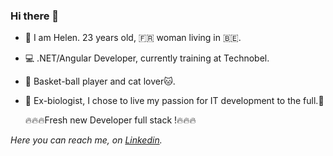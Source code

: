 ### Hi there 👋

* 👩 I am Helen. 23 years old, 🇫🇷 woman living in 🇧🇪. 
* 💻 .NET/Angular Developer, currently training at Technobel.
* 🏀 Basket-ball player and cat lover🐱.
* 🦋 Ex-biologist, I chose to live my passion for IT development to the full.🚀

  🔥🔥🔥Fresh new Developer full stack !🔥🔥🔥

*Here you can reach me, on [Linkedin](www.linkedin.com/in/hélène-léonard-c-angular-html-css-javascript-typesript-sql).*

<!--
**Helene-Pro/Helene-Pro** is a ✨ _special_ ✨ repository because its `README.md` (this file) appears on your GitHub profile.

Here are some ideas to get you started:

- 🔭 I’m currently working on ...
- 🌱 I’m currently learning ...
- 👯 I’m looking to collaborate on ...
- 🤔 I’m looking for help with ...
- 💬 Ask me about ...
- 📫 How to reach me: ...
- 😄 Pronouns: ...
- ⚡ Fun fact: ...
-->
